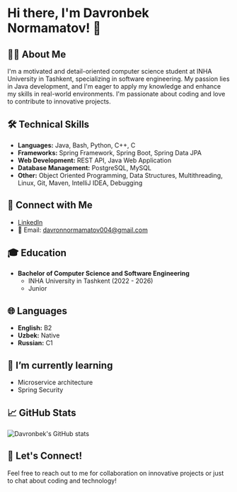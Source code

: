 # Hi there, I'm Davronbek Normamatov! 👋

## 👨‍💻 About Me
I'm a motivated and detail-oriented computer science student at INHA University in Tashkent, specializing in software engineering. My passion lies in Java development, and I'm eager to apply my knowledge and enhance my skills in real-world environments. I'm passionate about coding and love to contribute to innovative projects.

## 🛠️ Technical Skills
- **Languages:** Java, Bash, Python, C++, C
- **Frameworks:** Spring Framework, Spring Boot, Spring Data JPA
- **Web Development:** REST API, Java Web Application
- **Database Management:** PostgreSQL, MySQL
- **Other:** Object Oriented Programming, Data Structures, Multithreading, Linux, Git, Maven, IntelliJ IDEA, Debugging

## 🔗 Connect with Me
- [LinkedIn](https://www.linkedin.com/in/davron-normamatov-853b001a6)
- 📧 Email: [davronnormamatov004@gmail.com](mailto:davronnormamatov004@gmail.com)
  

## 🎓 Education
- **Bachelor of Computer Science and Software Engineering**
  - INHA University in Tashkent (2022 - 2026)
  - Junior

## 🌐 Languages
- **English:** B2
- **Uzbek:** Native
- **Russian:** C1

## 🌱 I’m currently learning
- Microservice architecture
- Spring Security

## 📈 GitHub Stats
![Davronbek's GitHub stats](https://github-readme-stats.vercel.app/api?username=Dav0407&show_icons=true&theme=radical)

## 💬 Let's Connect!
Feel free to reach out to me for collaboration on innovative projects or just to chat about coding and technology!
